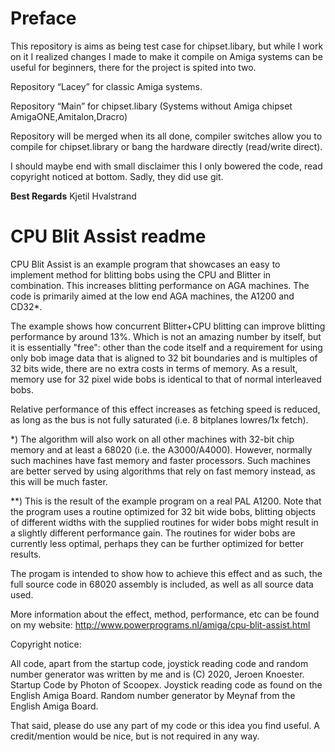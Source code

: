 # Preface

This repository is aims as being test case for chipset.libary, but while I work on it I realized changes I made to make it compile on Amiga systems can be useful for beginners, there for the project is spited into two.

Repository “Lacey” for classic Amiga systems.

Repository “Main” for chipset.libary (Systems without Amiga chipset AmigaONE,Amitalon,Dracro)

Repository will be merged when its all done, compiler switches allow 
you to compile for chipset.library or bang the hardware directly (read/write direct).

I should maybe end with small disclaimer this I only bowered the code, read copyright noticed at bottom. Sadly, they did use git.

**Best Regards**
Kjetil Hvalstrand

# CPU Blit Assist readme

CPU Blit Assist is an example program that showcases an easy to implement
method for blitting bobs using the CPU and Blitter in combination. This
increases blitting performance on AGA machines. The code is primarily aimed 
at the low end AGA machines, the A1200 and CD32*.

The example shows how concurrent Blitter+CPU blitting can improve blitting
performance by around 13%. Which is not an amazing number by itself, but it
is essentially "free": other than the code itself and a requirement for using
only bob image data that is aligned to 32 bit boundaries and is multiples of
32 bits wide, there are no extra costs in terms of memory. As a result, 
memory use for 32 pixel wide bobs is identical to that of normal interleaved
bobs.

Relative performance of this effect increases as fetching speed is reduced, 
as long as the bus is not fully saturated (i.e. 8 bitplanes lowres/1x fetch).

*) The algorithm will also work on all other machines with 32-bit chip memory
   and at least a 68020 (i.e. the A3000/A4000). However, normally such 
   machines have fast memory and faster processors. Such machines are better
   served by using algorithms that rely on fast memory instead, as this will 
   be much faster.

**) This is the result of the example program on a real PAL A1200. Note that
    the program uses a routine optimized for 32 bit wide bobs, blitting 
    objects of different widths with the supplied routines for wider bobs 
    might result in a slightly different performance gain. The routines for 
    wider bobs are currently less optimal, perhaps they can be further 
    optimized for better results.

The progam is intended to show how to achieve this effect and as such, the 
full source code in 68020 assembly is included, as well as all source data 
used.


More information about the effect, method, performance, etc can be found on 
my website: http://www.powerprograms.nl/amiga/cpu-blit-assist.html

Copyright notice:

All code, apart from the startup code, joystick reading code and random 
number generator was written by me and is (C) 2020, Jeroen Knoester. Startup
Code by Photon of Scoopex. Joystick reading code as found on the English 
Amiga Board. Random number generator by Meynaf from the English Amiga Board.


That said, please do use any part of my code or this idea you find useful. A
credit/mention would be nice, but is not required in any way.
